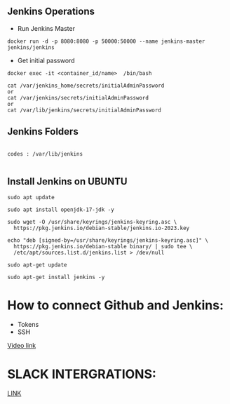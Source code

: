 ## Jenkins Operations

- Run Jenkins Master

```
docker run -d -p 8080:8080 -p 50000:50000 --name jenkins-master jenkins/jenkins

```
- Get initial password

```
docker exec -it <container_id/name>  /bin/bash

cat /var/jenkins_home/secrets/initialAdminPassword
or 
cat /var/jenkins/secrets/initialAdminPassword
or 
cat /var/lib/jenkins/secrets/initialAdminPassword
``` 
## Jenkins Folders

```

codes : /var/lib/jenkins


```

## Install Jenkins on UBUNTU

```
sudo apt update

sudo apt install openjdk-17-jdk -y

sudo wget -O /usr/share/keyrings/jenkins-keyring.asc \
  https://pkg.jenkins.io/debian-stable/jenkins.io-2023.key

echo "deb [signed-by=/usr/share/keyrings/jenkins-keyring.asc]" \
  https://pkg.jenkins.io/debian-stable binary/ | sudo tee \
  /etc/apt/sources.list.d/jenkins.list > /dev/null

sudo apt-get update

sudo apt-get install jenkins -y

```


# How to connect Github and Jenkins:
- Tokens
- SSH


[Video link](https://www.youtube.com/watch?v=HSA_mZoADSw)




# SLACK INTERGRATIONS:
[LINK](https://my.slack.com/services/new/jenkins-ci)